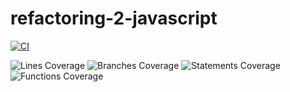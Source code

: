 # refactoring-2-javascript

[![CI](https://github.com/will8ug/refactoring-2-javascript/actions/workflows/ci.yml/badge.svg)](https://github.com/will8ug/refactoring-2-javascript/actions/workflows/ci.yml)

![Lines Coverage](https://will8ug.github.io/refactoring-2-javascript/badges/badge-lines.svg)
![Branches Coverage](https://will8ug.github.io/refactoring-2-javascript/badges/badge-branches.svg)
![Statements Coverage](https://will8ug.github.io/refactoring-2-javascript/badges/badge-statements.svg)
![Functions Coverage](https://will8ug.github.io/refactoring-2-javascript/badges/badge-functions.svg)
